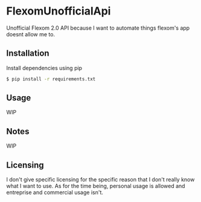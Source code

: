 # FlexomUnofficialApi

Unofficial Flexom 2.0 API because I want to automate things flexom's app doesnt allow me to.

## Installation
Install dependencies using pip
```bash
$ pip install -r requirements.txt
```

## Usage
WIP

## Notes
WIP

## Licensing
I don't give specific licensing for the specific reason that I don't really
know what I want to use. As for the time being, personal usage is allowed and
entreprise and commercial usage isn't.
